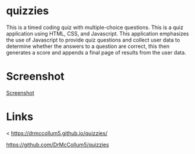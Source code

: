 # quizzies
This is a timed coding quiz with multiple-choice questions. 
This is a quiz application using HTML, CSS, and Javascript. This application emphasizes the use of Javascript to provide quiz questions and collect user data to determine whether the answers to a question are correct, this then generates a score and appends a final page of results from the user data.

# Screenshot
[Screenshot](./assets/Capture.PNG)



# Links

 < https://drmccollum5.github.io/quizzies/

 https://github.com/DrMcCollum5/quizzies